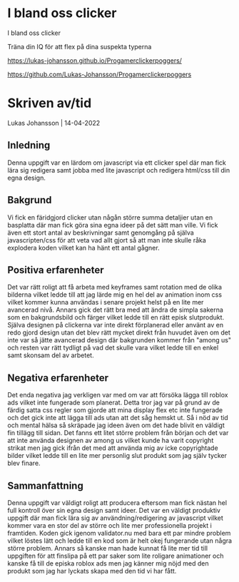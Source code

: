 # I bland oss clicker

I bland oss clicker

Träna din IQ för att flex på dina suspekta typerna

https://lukas-johansson.github.io/Progamerclickerpoggers/

https://github.com/Lukas-Johansson/Progamerclickerpoggers


# Skriven av/tid
Lukas Johansson | 14-04-2022

## Inledning
Denna uppgift var en lärdom om javascript via ett clicker spel där man fick lära sig redigera samt jobba med lite javascript och redigera html/css till din egna design.
 
## Bakgrund
Vi fick en färidgjord clicker utan någån större summa detaljier utan en basplatta där man fick göra sina egna ideer på det sätt man ville. Vi fick även ett stort antal av beskrivningar samt genomgång på själva javascripten/css för att veta vad allt gjort så att man inte skulle råka explodera koden vilket kan ha hänt ett antal gågner.

## Positiva erfarenheter
Det var rätt roligt att få arbeta med keyframes samt rotation med de olika bilderna vilket ledde till att jag lärde mig en hel del av animation inom css vilket kommer kunna användas i senare projekt helst på en lite mer avancerad nivå. Annars gick det rätt bra med att ändra de simpla sakerna som en bakgrundsbild och färger vilket ledde till en rätt episk slutprodukt. Själva designen på clickerna var inte direkt förplanerad eller använt av en redo gjord design utan det blev rätt mycket direkt från huvudet även om det inte var så jätte avancerad design där bakgrunden kommer från "among us" och resten var rätt tydligt på vad det skulle vara vilket ledde till en enkel samt skonsam del av arbetet.

## Negativa erfarenheter
Det enda negativa jag verkligen var med om var att försöka lägga till roblox ads vilket inte fungerade som planerat. Detta tror jag var på grund av de färdig satta css regler som gjorde att mina display flex etc inte fungerade och det gick inte att lägga till ads utan att det såg hemskt ut. Så i nöd av tid och mental hälsa så skräpade jag ideen även om det hade blivit en väldigt fin tillägg till sidan. Det fanns ett litet större problem från början och det var att inte använda designen av among us vilket kunde ha varit copyright strikat men jag gick ifrån det med att använda mig av icke copyrightade bilder vilket ledde till en lite mer personlig slut produkt som jag själv tycker blev finare.

## Sammanfattning
Denna uppgift var väldigt roligt att producera eftersom man fick nästan hel full kontroll över sin egna design samt ideer. Det var en väldigt produktiv uppgift där man fick lära sig av användning/redigering av javascript vilket kommer vara en stor del av större och lite mer professionella projekt i framtiden. Koden gick igenom validator.nu med bara ett par mindre problem vilket löstes lätt och ledde till en kod som är helt okej fungerande utan några större problem. Annars så kanske man hade kunnat få lite mer tid till uppgiften för att finslipa på ett par saker som lite roligare animationer och kanske få till de episka roblox ads men jag känner mig nöjd med den produkt som jag har lyckats skapa med den tid vi har fått.
 



